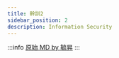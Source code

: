 ```yaml
---
title: 幹訓2
sidebar_position: 2
description: Information Security
---
```


:::info
[原始 MD by 毓昇](https://hackmd.io/@TrafficLight/wanna-be-hacker)
:::

